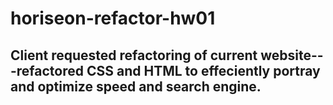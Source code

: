# horiseon-refactor-hw01
## Client requested refactoring of current website---refactored CSS and HTML to effeciently portray and optimize speed and search engine. 